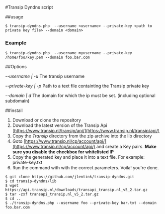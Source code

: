 #Transip Dyndns script

##usage

```
$ transip-dyndns.php  --username <username> --private-key <path to private key file> --domain <domain>
```

### Example

```
$ transip-dyndns.php  --username myusername --private-key /home/foo/key.pem --domain foo.bar.com
```


##Options

*--username | -u* The transip username

*--private-key | -p* Path to a text file containting the Transip private key

*--domain | d* The domain for which the ip must be set. (including optional subdomain)

##install

1. Download or clone the repository 
2. Download the latest version of the Transip Api [https://www.transip.nl/transip/api/](https://www.transip.nl/transip/api/)
3. Copy the *Transip* directory from the zip archive into the lib directory
4. Goto [https://www.transip.nl/cp/account/api/](https://www.transip.nl/cp/account/api/) and create a Key pairs. **Make sure you disable the checkbox for whitelisted IP**
5. Copy the generated key and place it into a text file. For example: private-key.txt
6. Run the command with with the correct parameters. Voila! you're done.

```
$ git clone https://github.com/jlentink/transip-dyndns.git
$ cd transip-dyndns/lib
$ wget https://api.transip.nl/downloads/transapi_transip.nl_v5_2.tar.gz
$ tar -zxf transapi_transip.nl_v5_2.tar.gz
$ cd ..
$ ./transip-dyndns.php --username foo --private-key bar.txt --domain foo.bar.com

```


